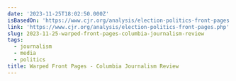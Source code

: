 ```yaml
---
date: '2023-11-25T18:02:50.000Z'
isBasedOn: 'https://www.cjr.org/analysis/election-politics-front-pages.php'
link: 'https://www.cjr.org/analysis/election-politics-front-pages.php'
slug: 2023-11-25-warped-front-pages-columbia-journalism-review
tags:
  - journalism
  - media
  - politics
title: Warped Front Pages - Columbia Journalism Review
---
```


